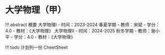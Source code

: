 # 大学物理（甲）

!!! abstract 概要
    大学物理Ⅰ
    - 时间：2023-2024 春夏学期
    - 教师：宋斌
    - 学分：4.0
    - 教材：《大学物理》
    大学物理Ⅱ
    - 时间：2024-2025 秋冬学期
    - 教师：谢小平
    - 学分：4.0
    - 教材：《大学物理》

!!! todo
    计划列一份 CheetSheet